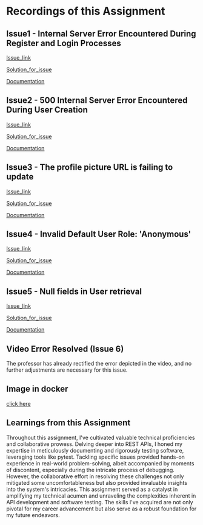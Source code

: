 # Recordings of this Assignment

## Issue1 - Internal Server Error Encountered During Register and Login Processes
[Issue_link](https://github.com/aravind0815/event_manager_HW10/issues/1)

[Solution_for_issue](https://github.com/aravind0815/event_manager_HW10/commit/faa048293bfe21c416345cf2af789d35e2145253)

[Documentation](https://github.com/aravind0815/event_manager_HW10/commit/8f48af6a4163cf1af0db67c7cd01b82c5c4eae64)

## Issue2 - 500 Internal Server Error Encountered During User Creation
[Issue_link](https://github.com/aravind0815/event_manager_HW10/issues/5)

[Solution_for_issue](https://github.com/aravind0815/event_manager_HW10/commit/a0c094dca62919d151865b7968d7bd9eaa7e5d37)

[Documentation](https://github.com/aravind0815/event_manager_HW10/commit/ba0d5e03159e364cf6c434cc70d280270d9c45f5)

## Issue3 - The profile picture URL is failing to update
[Issue_link](https://github.com/aravind0815/event_manager_HW10/issues/3)

[Solution_for_issue](https://github.com/aravind0815/event_manager_HW10/commit/628ad14cb5c4ba7981d89ec27df701d5e0db0ff0)

[Documentation](https://github.com/aravind0815/event_manager_HW10/commit/c420d58ae9a7eef358bd2881867bcb42a8af74fc)

## Issue4 - Invalid Default User Role: 'Anonymous'
[Issue_link](https://github.com/aravind0815/event_manager_HW10/issues/7)

[Solution_for_issue](https://github.com/aravind0815/event_manager_HW10/commit/112c5bf2bb73a1e5c2430d4ac9e89674ced53850)

[Documentation](https://github.com/aravind0815/event_manager_HW10/commit/842528bfe6b216d7829e36479a61cf7135bf3cb0)

## Issue5 - Null fields in User retrieval 
[Issue_link](https://github.com/aravind0815/event_manager_HW10/issues/9)

[Solution_for_issue](https://github.com/aravind0815/event_manager_HW10/commit/0f36771fa0285d6403c944e5b42ff1797bf8d070)

[Documentation](https://github.com/aravind0815/event_manager_HW10/commit/d67e66020e76df3e099c4c066a2ce588d4774541)

## Video Error Resolved (Issue 6)
The professor has already rectified the error depicted in the video, and no further adjustments are necessary for this issue.

## Image in docker
[click here](https://github.com/aravind0815/event_manager_HW10/blob/main/docker_event_image.png)

## Learnings from this Assignment

Throughout this assignment, I've cultivated valuable technical proficiencies and collaborative prowess. Delving deeper into REST APIs, I honed my expertise in meticulously documenting and rigorously testing software, leveraging tools like pytest. Tackling specific issues provided hands-on experience in real-world problem-solving, albeit accompanied by moments of discontent, especially during the intricate process of debugging. However, the collaborative effort in resolving these challenges not only mitigated some uncomfortableness but also provided invaluable insights into the system's intricacies. This assignment served as a catalyst in amplifying my technical acumen and unraveling the complexities inherent in API development and software testing. The skills I've acquired are not only pivotal for my career advancement but also serve as a robust foundation for my future endeavors.
